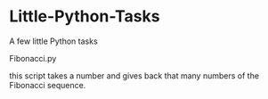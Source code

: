 # Little-Python-Tasks
A few little Python tasks 

Fibonacci.py

this script takes a number and gives back that many numbers of the Fibonacci sequence.
